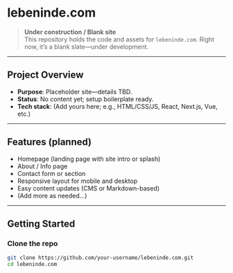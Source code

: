 
# lebeninde.com

> **Under construction / Blank site**  
> This repository holds the code and assets for `lebeninde.com`. Right now, it’s a blank slate—under development.

---

##  Project Overview

- **Purpose**: Placeholder site—details TBD.
- **Status**: No content yet; setup boilerplate ready.
- **Tech stack**: (Add yours here; e.g., HTML/CSS/JS, React, Next.js, Vue, etc.)

---

##  Features (planned)

- Homepage (landing page with site intro or splash)
- About / Info page
- Contact form or section
- Responsive layout for mobile and desktop
- Easy content updates (CMS or Markdown-based)
- (Add more as needed…)

---

##  Getting Started

### Clone the repo
```bash
git clone https://github.com/your-username/lebeninde.com.git
cd lebeninde.com
